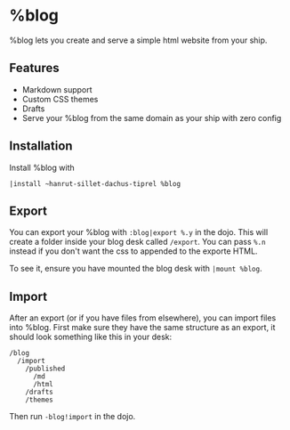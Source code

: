 # %blog

%blog lets you create and serve a simple html website from your ship.

## Features

- Markdown support
- Custom CSS themes
- Drafts
- Serve your %blog from the same domain as your ship with zero config

## Installation

Install %blog with

```
|install ~hanrut-sillet-dachus-tiprel %blog
```

## Export

You can export your %blog with `:blog|export %.y` in the dojo. This will create a folder inside your blog desk called `/export`. You can pass `%.n` instead if you don't want the css to appended to the exporte HTML.

To see it, ensure you have mounted the blog desk with `|mount %blog`.

## Import

After an export (or if you have files from elsewhere), you can import files into %blog. First make sure they have the same structure as an export, it should look something like this in your desk:

```
/blog
  /import
    /published
      /md
      /html
    /drafts
    /themes
```

Then run `-blog!import` in the dojo.